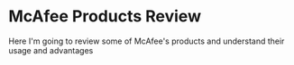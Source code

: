 # McAfee Products Review
 Here I'm going to review some of McAfee's products and understand their usage and advantages

